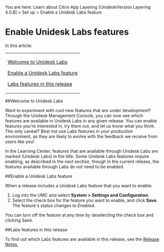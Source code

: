 You are here: Learn about Citrix App Layering [UnideskVersion Layering 4.0.8] > Set up > Enable a Unidesk Labs feature
# Enable Unidesk Labs features
In this article:
<table>            <col></col>            <tbody>                <tr>                    <td>                        <p><a href="#Welcome"> Welcome to Unidesk Labs</a>                        </p>                        <p><a href="#Turn"> Enable a Unidesk Labs feature</a>                        </p>                        <p><a href="#Labs"> Labs features in this release</a>                        </p>                    </td>                </tr>            </tbody>        </table>
##Welcome to Unidesk Labs<a name="Welcome"></a>
Want to experiment with cool new features that are under development? Through the Unidesk Management Console, you can now see which features are available in Unidesk Labs in any given release. You can enable features you're interested in, try them out, and let us know what you think. The only caveat? Best not use Labs features in your production environment, as they are likely to evolve with the feedback we receive from users like you! 
In the Learning Center, features that are available through Unidesk Labs are marked (Unidesk Labs) in the title. Some Unidesk Labs features require enabling, as described in the next section, though in the current release, the features available through Labs do not need to be enabled. 
##Enable a Unidesk Labs feature<a name="Turn"></a>
When a release  includes a Unidesk Labs feature that you want to enable:
<ol>            <li>Log into the UMC and select <b>System > Settings and Configuration</b>.</li>            <li>Select the check box for the feature you want to enable, and click <b>Save</b>. The feature's status changes to <i>Enabled</i>.</li>        </ol>
You can turn off the feature at any time by deselecting the check box and clicking Save.
##Labs features in this release<a name="Labs"></a>
To find out which Labs features are available in this release, see the [Release Notes](welcome_release_notes_co4.htm#Early)[.](welcome_release_notes_co4.htm#Early)
